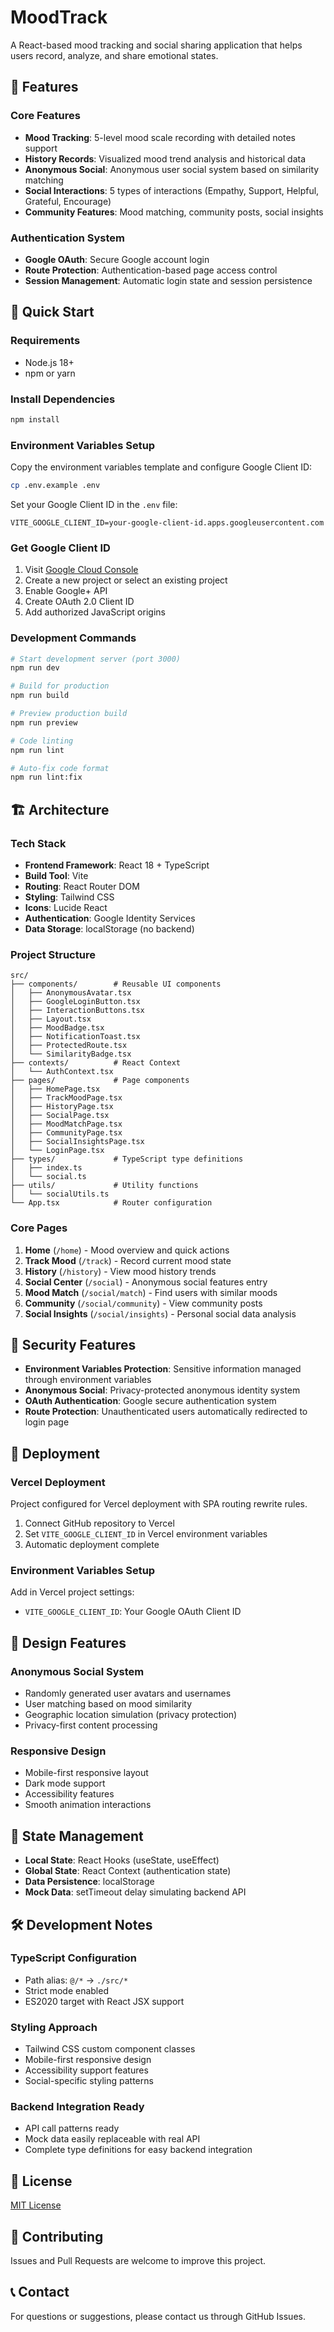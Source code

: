 # MoodTrack

A React-based mood tracking and social sharing application that helps users record, analyze, and share emotional states.

## 📱 Features

### Core Features

- **Mood Tracking**: 5-level mood scale recording with detailed notes support
- **History Records**: Visualized mood trend analysis and historical data
- **Anonymous Social**: Anonymous user social system based on similarity matching
- **Social Interactions**: 5 types of interactions (Empathy, Support, Helpful, Grateful, Encourage)
- **Community Features**: Mood matching, community posts, social insights

### Authentication System

- **Google OAuth**: Secure Google account login
- **Route Protection**: Authentication-based page access control
- **Session Management**: Automatic login state and session persistence

## 🚀 Quick Start

### Requirements

- Node.js 18+
- npm or yarn

### Install Dependencies

```bash
npm install
```

### Environment Variables Setup

Copy the environment variables template and configure Google Client ID:

```bash
cp .env.example .env
```

Set your Google Client ID in the `.env` file:

```env
VITE_GOOGLE_CLIENT_ID=your-google-client-id.apps.googleusercontent.com
```

### Get Google Client ID

1. Visit [Google Cloud Console](https://console.cloud.google.com/)
2. Create a new project or select an existing project
3. Enable Google+ API
4. Create OAuth 2.0 Client ID
5. Add authorized JavaScript origins

### Development Commands

```bash
# Start development server (port 3000)
npm run dev

# Build for production
npm run build

# Preview production build
npm run preview

# Code linting
npm run lint

# Auto-fix code format
npm run lint:fix
```

## 🏗️ Architecture

### Tech Stack

- **Frontend Framework**: React 18 + TypeScript
- **Build Tool**: Vite
- **Routing**: React Router DOM
- **Styling**: Tailwind CSS
- **Icons**: Lucide React
- **Authentication**: Google Identity Services
- **Data Storage**: localStorage (no backend)

### Project Structure

```text
src/
├── components/        # Reusable UI components
│   ├── AnonymousAvatar.tsx
│   ├── GoogleLoginButton.tsx
│   ├── InteractionButtons.tsx
│   ├── Layout.tsx
│   ├── MoodBadge.tsx
│   ├── NotificationToast.tsx
│   ├── ProtectedRoute.tsx
│   └── SimilarityBadge.tsx
├── contexts/          # React Context
│   └── AuthContext.tsx
├── pages/             # Page components
│   ├── HomePage.tsx
│   ├── TrackMoodPage.tsx
│   ├── HistoryPage.tsx
│   ├── SocialPage.tsx
│   ├── MoodMatchPage.tsx
│   ├── CommunityPage.tsx
│   ├── SocialInsightsPage.tsx
│   └── LoginPage.tsx
├── types/             # TypeScript type definitions
│   ├── index.ts
│   └── social.ts
├── utils/             # Utility functions
│   └── socialUtils.ts
└── App.tsx            # Router configuration
```

### Core Pages

1. **Home** (`/home`) - Mood overview and quick actions
2. **Track Mood** (`/track`) - Record current mood state
3. **History** (`/history`) - View mood history trends
4. **Social Center** (`/social`) - Anonymous social features entry
5. **Mood Match** (`/social/match`) - Find users with similar moods
6. **Community** (`/social/community`) - View community posts
7. **Social Insights** (`/social/insights`) - Personal social data analysis

## 🔐 Security Features

- **Environment Variables Protection**: Sensitive information managed through environment variables
- **Anonymous Social**: Privacy-protected anonymous identity system
- **OAuth Authentication**: Google secure authentication system
- **Route Protection**: Unauthenticated users automatically redirected to login page

## 🚀 Deployment

### Vercel Deployment

Project configured for Vercel deployment with SPA routing rewrite rules.

1. Connect GitHub repository to Vercel
2. Set `VITE_GOOGLE_CLIENT_ID` in Vercel environment variables
3. Automatic deployment complete

### Environment Variables Setup

Add in Vercel project settings:

- `VITE_GOOGLE_CLIENT_ID`: Your Google OAuth Client ID

## 📱 Design Features

### Anonymous Social System

- Randomly generated user avatars and usernames
- User matching based on mood similarity
- Geographic location simulation (privacy protection)
- Privacy-first content processing

### Responsive Design

- Mobile-first responsive layout
- Dark mode support
- Accessibility features
- Smooth animation interactions

## 🔄 State Management

- **Local State**: React Hooks (useState, useEffect)
- **Global State**: React Context (authentication state)
- **Data Persistence**: localStorage
- **Mock Data**: setTimeout delay simulating backend API

## 🛠️ Development Notes

### TypeScript Configuration

- Path alias: `@/*` → `./src/*`
- Strict mode enabled
- ES2020 target with React JSX support

### Styling Approach

- Tailwind CSS custom component classes
- Mobile-first responsive design
- Accessibility support features
- Social-specific styling patterns

### Backend Integration Ready

- API call patterns ready
- Mock data easily replaceable with real API
- Complete type definitions for easy backend integration

## 📄 License

[MIT License](LICENSE)

## 🤝 Contributing

Issues and Pull Requests are welcome to improve this project.

## 📞 Contact

For questions or suggestions, please contact us through GitHub Issues.